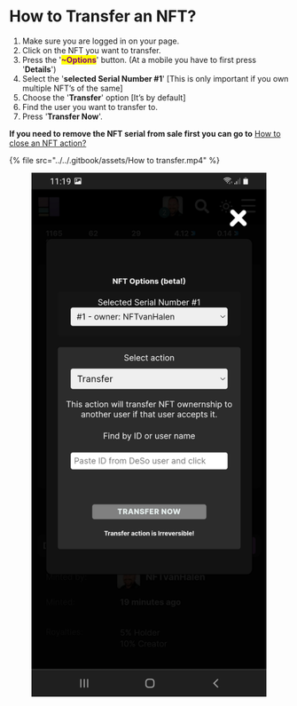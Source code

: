 # How to Transfer an NFT?

1. Make sure you are logged in on your page.
2. Click on the NFT you want to transfer.
3. Press the '<mark style="color:purple;">**\~Options**</mark>' button. (At a mobile you have to first press '**Details**')
4. Select the '**selected Serial Number #1**' \[This is only important if you own multiple NFT’s of the same]
5. Choose the '**Transfer**' option \[It’s by default]
6. Find the user you want to transfer to.
7. Press '**Transfer Now**'.

**If you need to remove the NFT serial from sale first you can go to** [How to close an NFT action?](how-to-close-an-nft-auction.md)

{% file src="../../.gitbook/assets/How to transfer.mp4" %}

<figure><img src="../../.gitbook/assets/Transfer.jpg" alt=""><figcaption></figcaption></figure>
